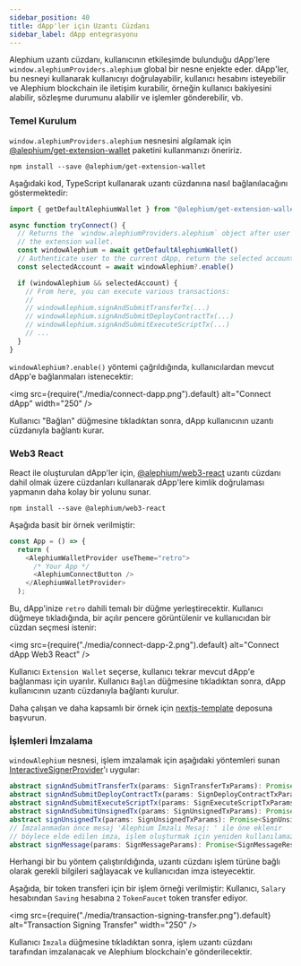 ```yaml
---
sidebar_position: 40
title: dApp'ler için Uzantı Cüzdanı
sidebar_label: dApp entegrasyonu
---
```


Alephium uzantı cüzdanı, kullanıcının etkileşimde bulunduğu dApp'lere
`window.alephiumProviders.alephium` global bir nesne enjekte eder. dApp'ler,
bu nesneyi kullanarak kullanıcıyı doğrulayabilir, kullanıcı hesabını
isteyebilir ve Alephium blockchain ile iletişim kurabilir, örneğin kullanıcı
bakiyesini alabilir, sözleşme durumunu alabilir ve işlemler gönderebilir, vb.

### Temel Kurulum

`window.alephiumProviders.alephium` nesnesini algılamak için
[@alephium/get-extension-wallet](https://www.npmjs.com/package/@alephium/get-extension-wallet)
paketini kullanmanızı öneririz.

```
npm install --save @alephium/get-extension-wallet
```

Aşağıdaki kod, TypeScript kullanarak uzantı cüzdanına nasıl bağlanılacağını göstermektedir:

```ts
import { getDefaultAlephiumWallet } from "@alephium/get-extension-wallet"

async function tryConnect() {
  // Returns the `window.alephiumProviders.alephium` object after user selects
  // the extension wallet.
  const windowAlephium = await getDefaultAlephiumWallet()
  // Authenticate user to the current dApp, return the selected account
  const selectedAccount = await windowAlephium?.enable()

  if (windowAlephium && selectedAccount) {
    // From here, you can execute various transactions:
    //
    // windowAlephium.signAndSubmitTransferTx(...)
    // windowAlephium.signAndSubmitDeployContractTx(...)
    // windowAlephium.signAndSubmitExecuteScriptTx(...)
    // ...
  }
}
```

`windowAlephium?.enable()` yöntemi çağrıldığında, kullanıcılardan mevcut dApp'e bağlanmaları istenecektir:

<img src={require("./media/connect-dapp.png").default} alt="Connect dApp" width="250" />

Kullanıcı "Bağlan" düğmesine tıkladıktan sonra, dApp kullanıcının uzantı cüzdanıyla bağlantı kurar.

### Web3 React

React ile oluşturulan dApp'ler için,
[@alephium/web3-react](https://www.npmjs.com/package/@alephium/web3-react)
uzantı cüzdanı dahil olmak üzere cüzdanları kullanarak dApp'lere kimlik doğrulaması yapmanın daha kolay bir yolunu sunar.

```
npm install --save @alephium/web3-react
```

Aşağıda basit bir örnek verilmiştir:

```typescript
const App = () => {
  return (
    <AlephiumWalletProvider useTheme="retro">
      /* Your App */
      <AlephiumConnectButton />
    </AlephiumWalletProvider>
  );
```

Bu, dApp'inize `retro` dahili temalı bir düğme yerleştirecektir. Kullanıcı düğmeye tıkladığında, bir açılır pencere görüntülenir ve kullanıcıdan bir cüzdan seçmesi istenir:

<img src={require("./media/connect-dapp-2.png").default} alt="Connect dApp Web3 React" />

Kullanıcı `Extension Wallet` seçerse, kullanıcı tekrar mevcut dApp'e bağlanması için uyarılır. Kullanıcı `Bağlan` düğmesine tıkladıktan sonra, dApp kullanıcının uzantı cüzdanıyla bağlantı kurulur.

Daha çalışan ve daha kapsamlı bir örnek için
[nextjs-template](https://github.com/alephium/nextjs-template) deposuna başvurun.

### İşlemleri İmzalama

`windowAlephium` nesnesi, işlem imzalamak için aşağıdaki yöntemleri sunan
[InteractiveSignerProvider](https://github.com/alephium/alephium-web3/blob/master/packages/web3/src/signer/signer.ts#L80)'ı uygular:

```ts
abstract signAndSubmitTransferTx(params: SignTransferTxParams): Promise<SignTransferTxResult>
abstract signAndSubmitDeployContractTx(params: SignDeployContractTxParams): Promise<SignDeployContractTxResult>
abstract signAndSubmitExecuteScriptTx(params: SignExecuteScriptTxParams): Promise<SignExecuteScriptTxResult>
abstract signAndSubmitUnsignedTx(params: SignUnsignedTxParams): Promise<SignUnsignedTxResult>
abstract signUnsignedTx(params: SignUnsignedTxParams): Promise<SignUnsignedTxResult>
// İmzalanmadan önce mesaj 'Alephium İmzalı Mesaj: ' ile öne eklenir
// böylece elde edilen imza, işlem oluşturmak için yeniden kullanılamaz.
abstract signMessage(params: SignMessageParams): Promise<SignMessageResult>
```

Herhangi bir bu yöntem çalıştırıldığında, uzantı cüzdanı işlem türüne bağlı olarak gerekli bilgileri sağlayacak ve kullanıcıdan imza isteyecektir.

Aşağıda, bir token transferi için bir işlem örneği verilmiştir: Kullanıcı, `Salary` hesabından `Saving` hesabına `2` `TokenFaucet` token transfer ediyor.

<img src={require("./media/transaction-signing-transfer.png").default} alt="Transaction Signing Transfer" width="250" />

Kullanıcı `İmzala` düğmesine tıkladıktan sonra, işlem uzantı cüzdanı tarafından imzalanacak ve Alephium blockchain'e gönderilecektir.

